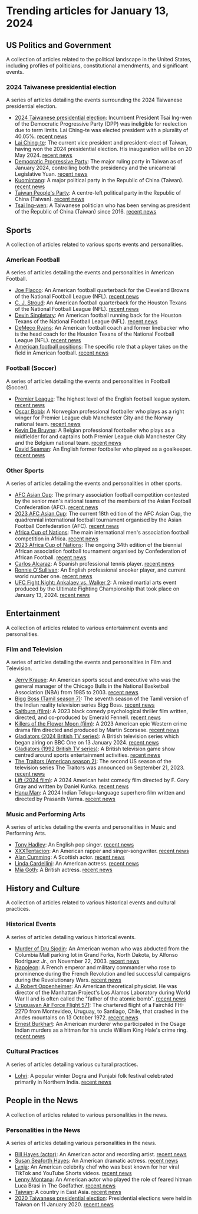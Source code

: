 # Trending articles for January 13, 2024

## US Politics and Government
A collection of articles related to the political landscape in the United States, including profiles of politicians, constitutional amendments, and significant events.

### 2024 Taiwanese presidential election
A series of articles detailing the events surrounding the 2024 Taiwanese presidential election.
- [2024 Taiwanese presidential election](https://en.wikipedia.org/wiki/2024_Taiwanese_presidential_election): Incumbent President Tsai Ing-wen of the Democratic Progressive Party (DPP) was ineligible for reelection due to term limits. Lai Ching-te was elected president with a plurality of 40.05%. [recent news](https://www.bing.com/news/search?q=2024+Taiwanese+presidential_election)
- [Lai Ching-te](https://en.wikipedia.org/wiki/Lai_Ching-te): The current vice president and president-elect of Taiwan, having won the 2024 presidential election. His inauguration will be on 20 May 2024. [recent news](https://www.bing.com/news/search?q=Lai_Ching-te)
- [Democratic Progressive Party](https://en.wikipedia.org/wiki/Democratic_Progressive_Party): The major ruling party in Taiwan as of January 2024, controlling both the presidency and the unicameral Legislative Yuan. [recent news](https://www.bing.com/news/search?q=Democratic_Progressive_Party)
- [Kuomintang](https://en.wikipedia.org/wiki/Kuomintang): A major political party in the Republic of China (Taiwan). [recent news](https://www.bing.com/news/search?q=Kuomintang)
- [Taiwan People's Party](https://en.wikipedia.org/wiki/Taiwan_People's_Party): A centre-left political party in the Republic of China (Taiwan). [recent news](https://www.bing.com/news/search?q=Taiwan_People's_Party)
- [Tsai Ing-wen](https://en.wikipedia.org/wiki/Tsai_Ing-wen): A Taiwanese politician who has been serving as president of the Republic of China (Taiwan) since 2016. [recent news](https://www.bing.com/news/search?q=Tsai_Ing-wen)

## Sports
A collection of articles related to various sports events and personalities.

### American Football
A series of articles detailing the events and personalities in American Football.
- [Joe Flacco](https://en.wikipedia.org/wiki/Joe_Flacco): An American football quarterback for the Cleveland Browns of the National Football League (NFL). [recent news](https://www.bing.com/news/search?q=Joe_Flacco)
- [C. J. Stroud](https://en.wikipedia.org/wiki/C._J._Stroud): An American football quarterback for the Houston Texans of the National Football League (NFL). [recent news](https://www.bing.com/news/search?q=C._J._Stroud)
- [Devin Singletary](https://en.wikipedia.org/wiki/Devin_Singletary): An American football running back for the Houston Texans of the National Football League (NFL). [recent news](https://www.bing.com/news/search?q=Devin_Singletary)
- [DeMeco Ryans](https://en.wikipedia.org/wiki/DeMeco_Ryans): An American football coach and former linebacker who is the head coach for the Houston Texans of the National Football League (NFL). [recent news](https://www.bing.com/news/search?q=DeMeco_Ryans)
- [American football positions](https://en.wikipedia.org/wiki/American_football_positions): The specific role that a player takes on the field in American football. [recent news](https://www.bing.com/news/search?q=American_football_positions)

### Football (Soccer)
A series of articles detailing the events and personalities in Football (Soccer).
- [Premier League](https://en.wikipedia.org/wiki/Premier_League): The highest level of the English football league system. [recent news](https://www.bing.com/news/search?q=Premier_League)
- [Oscar Bobb](https://en.wikipedia.org/wiki/Oscar_Bobb): A Norwegian professional footballer who plays as a right winger for Premier League club Manchester City and the Norway national team. [recent news](https://www.bing.com/news/search?q=Oscar_Bobb)
- [Kevin De Bruyne](https://en.wikipedia.org/wiki/Kevin_De_Bruyne): A Belgian professional footballer who plays as a midfielder for and captains both Premier League club Manchester City and the Belgium national team. [recent news](https://www.bing.com/news/search?q=Kevin_De_Bruyne)
- [David Seaman](https://en.wikipedia.org/wiki/David_Seaman): An English former footballer who played as a goalkeeper. [recent news](https://www.bing.com/news/search?q=David_Seaman)

### Other Sports
A series of articles detailing the events and personalities in other sports.
- [AFC Asian Cup](https://en.wikipedia.org/wiki/AFC_Asian_Cup): The primary association football competition contested by the senior men's national teams of the members of the Asian Football Confederation (AFC). [recent news](https://www.bing.com/news/search?q=AFC_Asian_Cup)
- [2023 AFC Asian Cup](https://en.wikipedia.org/wiki/2023_AFC_Asian_Cup): The current 18th edition of the AFC Asian Cup, the quadrennial international football tournament organised by the Asian Football Confederation (AFC). [recent news](https://www.bing.com/news/search?q=2023_AFC_Asian_Cup)
- [Africa Cup of Nations](https://en.wikipedia.org/wiki/Africa_Cup_of_Nations): The main international men's association football competition in Africa. [recent news](https://www.bing.com/news/search?q=Africa_Cup_of_Nations)
- [2023 Africa Cup of Nations](https://en.wikipedia.org/wiki/2023_Africa_Cup_of_Nations): The ongoing 34th edition of the biennial African association football tournament organised by Confederation of African Football. [recent news](https://www.bing.com/news/search?q=2023_Africa_Cup_of_Nations)
- [Carlos Alcaraz](https://en.wikipedia.org/wiki/Carlos_Alcaraz): A Spanish professional tennis player. [recent news](https://www.bing.com/news/search?q=Carlos_Alcaraz)
- [Ronnie O'Sullivan](https://en.wikipedia.org/wiki/Ronnie_O'Sullivan): An English professional snooker player, and current world number one. [recent news](https://www.bing.com/news/search?q=Ronnie_O'Sullivan)
- [UFC Fight Night: Ankalaev vs. Walker 2](https://en.wikipedia.org/wiki/UFC_Fight_Night:_Ankalaev_vs._Walker_2): A mixed martial arts event produced by the Ultimate Fighting Championship that took place on January 13, 2024. [recent news](https://www.bing.com/news/search?q=UFC_Fight_Night:_Ankalaev_vs._Walker_2)

## Entertainment
A collection of articles related to various entertainment events and personalities.

### Film and Television
A series of articles detailing the events and personalities in Film and Television.
- [Jerry Krause](https://en.wikipedia.org/wiki/Jerry_Krause): An American sports scout and executive who was the general manager of the Chicago Bulls in the National Basketball Association (NBA) from 1985 to 2003. [recent news](https://www.bing.com/news/search?q=Jerry_Krause)
- [Bigg Boss (Tamil season 7)](https://en.wikipedia.org/wiki/Bigg_Boss_(Tamil_season_7)): The seventh season of the Tamil version of the Indian reality television series Bigg Boss. [recent news](https://www.bing.com/news/search?q=Bigg_Boss_(Tamil_season_7))
- [Saltburn (film)](https://en.wikipedia.org/wiki/Saltburn_(film)): A 2023 black comedy psychological thriller film written, directed, and co-produced by Emerald Fennell. [recent news](https://www.bing.com/news/search?q=Saltburn_(film))
- [Killers of the Flower Moon (film)](https://en.wikipedia.org/wiki/Killers_of_the_Flower_Moon_(film)): A 2023 American epic Western crime drama film directed and produced by Martin Scorsese. [recent news](https://www.bing.com/news/search?q=Killers_of_the_Flower_Moon_(film))
- [Gladiators (2024 British TV series)](https://en.wikipedia.org/wiki/Gladiators_(2024_British_TV_series)): A British television series which began airing on BBC One on 13 January 2024. [recent news](https://www.bing.com/news/search?q=Gladiators_(2024_British_TV_series))
- [Gladiators (1992 British TV series)](https://en.wikipedia.org/wiki/Gladiators_(1992_British_TV_series)): A British television game show centred around sports entertainment activities. [recent news](https://www.bing.com/news/search?q=Gladiators_(1992_British_TV_series))
- [The Traitors (American season 2)](https://en.wikipedia.org/wiki/The_Traitors_(American_season_2)): The second US season of the television series The Traitors was announced on September 21, 2023. [recent news](https://www.bing.com/news/search?q=The_Traitors_(American_season_2))
- [Lift (2024 film)](https://en.wikipedia.org/wiki/Lift_(2024_film)): A 2024 American heist comedy film directed by F. Gary Gray and written by Daniel Kunka. [recent news](https://www.bing.com/news/search?q=Lift_(2024_film))
- [Hanu Man](https://en.wikipedia.org/wiki/Hanu_Man): A 2024 Indian Telugu-language superhero film written and directed by Prasanth Varma. [recent news](https://www.bing.com/news/search?q=Hanu_Man)

### Music and Performing Arts
A series of articles detailing the events and personalities in Music and Performing Arts.
- [Tony Hadley](https://en.wikipedia.org/wiki/Tony_Hadley): An English pop singer. [recent news](https://www.bing.com/news/search?q=Tony_Hadley)
- [XXXTentacion](https://en.wikipedia.org/wiki/XXXTentacion): An American rapper and singer-songwriter. [recent news](https://www.bing.com/news/search?q=XXXTentacion)
- [Alan Cumming](https://en.wikipedia.org/wiki/Alan_Cumming): A Scottish actor. [recent news](https://www.bing.com/news/search?q=Alan_Cumming)
- [Linda Cardellini](https://en.wikipedia.org/wiki/Linda_Cardellini): An American actress. [recent news](https://www.bing.com/news/search?q=Linda_Cardellini)
- [Mia Goth](https://en.wikipedia.org/wiki/Mia_Goth): A British actress. [recent news](https://www.bing.com/news/search?q=Mia_Goth)

## History and Culture
A collection of articles related to various historical events and cultural practices.

### Historical Events
A series of articles detailing various historical events.
- [Murder of Dru Sjodin](https://en.wikipedia.org/wiki/Murder_of_Dru_Sjodin): An American woman who was abducted from the Columbia Mall parking lot in Grand Forks, North Dakota, by Alfonso Rodriguez Jr., on November 22, 2003. [recent news](https://www.bing.com/news/search?q=Murder_of_Dru_Sjodin)
- [Napoleon](https://en.wikipedia.org/wiki/Napoleon): A French emperor and military commander who rose to prominence during the French Revolution and led successful campaigns during the Revolutionary Wars. [recent news](https://www.bing.com/news/search?q=Napoleon)
- [J. Robert Oppenheimer](https://en.wikipedia.org/wiki/J._Robert_Oppenheimer): An American theoretical physicist. He was director of the Manhattan Project's Los Alamos Laboratory during World War II and is often called the "father of the atomic bomb". [recent news](https://www.bing.com/news/search?q=J._Robert_Oppenheimer)
- [Uruguayan Air Force Flight 571](https://en.wikipedia.org/wiki/Uruguayan_Air_Force_Flight_571): The chartered flight of a Fairchild FH-227D from Montevideo, Uruguay, to Santiago, Chile, that crashed in the Andes mountains on 13 October 1972. [recent news](https://www.bing.com/news/search?q=Uruguayan_Air_Force_Flight_571)
- [Ernest Burkhart](https://en.wikipedia.org/wiki/Ernest_Burkhart): An American murderer who participated in the Osage Indian murders as a hitman for his uncle William King Hale's crime ring. [recent news](https://www.bing.com/news/search?q=Ernest_Burkhart)

### Cultural Practices
A series of articles detailing various cultural practices.
- [Lohri](https://en.wikipedia.org/wiki/Lohri): A popular winter Dogra and Punjabi folk festival celebrated primarily in Northern India. [recent news](https://www.bing.com/news/search?q=Lohri)

## People in the News
A collection of articles related to various personalities in the news.

### Personalities in the News
A series of articles detailing various personalities in the news.
- [Bill Hayes (actor)](https://en.wikipedia.org/wiki/Bill_Hayes_(actor)): An American actor and recording artist. [recent news](https://www.bing.com/news/search?q=Bill_Hayes_(actor))
- [Susan Seaforth Hayes](https://en.wikipedia.org/wiki/Susan_Seaforth_Hayes): An American dramatic actress. [recent news](https://www.bing.com/news/search?q=Susan_Seaforth_Hayes)
- [Lynja](https://en.wikipedia.org/wiki/Lynja): An American celebrity chef who was best known for her viral TikTok and YouTube Shorts videos. [recent news](https://www.bing.com/news/search?q=Lynja)
- [Lenny Montana](https://en.wikipedia.org/wiki/Lenny_Montana): An American actor who played the role of feared hitman Luca Brasi in The Godfather. [recent news](https://www.bing.com/news/search?q=Lenny_Montana)
- [Taiwan](https://en.wikipedia.org/wiki/Taiwan): A country in East Asia. [recent news](https://www.bing.com/news/search?q=Taiwan)
- [2020 Taiwanese presidential election](https://en.wikipedia.org/wiki/2020_Taiwanese_presidential_election): Presidential elections were held in Taiwan on 11 January 2020. [recent news](https://www.bing.com/news/search?q=2020_Taiwanese_presidential_election)
